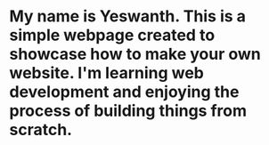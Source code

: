 #  My name is Yeswanth. This is a simple webpage created to showcase how to make your own website. I'm learning web development and enjoying the process of building things from scratch.</p>
